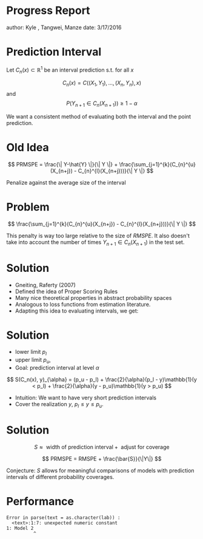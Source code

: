 Progress Report
========================================================
author: Kyle , Tangwei, Manze
date: 3/17/2016

Prediction Interval
========================================================
Let $C_{n}(x) \subset \mathbb{R}^{1}$ be an interval prediction s.t. for all $x$

$$
C_{n}(x) = C((X_1, Y_1), ..., (X_{n}, Y_n), x)
$$
and 
$$
P(Y_{n+1} \in C_{n}(X_{n+1})) \geq 1-\alpha
$$

We want a consistent method of evaluating both the interval and the point prediction.




Old Idea
========================================================
$$
PRMSPE = \frac{\| Y-\hat{Y} \|}{\| Y \|} + \frac{\sum_{j=1}^{k}(C_{n}^{u}(X_{n+j}) - C_{n}^{l}(X_{n+j}))}{\| Y \|}
$$

Penalize against the average size of the interval 

Problem
========================================================

$$
\frac{\sum_{j=1}^{k}(C_{n}^{u}(X_{n+j}) - C_{n}^{l}(X_{n+j}))}{\| Y \|}
$$

This penalty is way too large relative to the size of $RMSPE$. It also doesn't
take into account the number of times $Y_{n+1} \in C_{n}(X_{n+1})$ in the test set.

Solution
========================================================
- Gneiting, Raferty (2007)
- Defined the idea of Proper Scoring Rules
- Many nice theoretical properties in abstract probability spaces
- Analogous to loss functions from estimation literature.
- Adapting this idea to evaluating intervals, we get:


Solution
========================================================
- lower limit $p_l$ 
- upper limit $p_u$, 
- Goal: prediction interval at level $\alpha$ 

$$
S(C_n(x), y)_{\alpha} = (p_u - p_l) + \frac{2}{\alpha}(p_l - y)\mathbb{1}(y < p_l) + \frac{2}{\alpha}(y - p_u)\mathbb{1}(y > p_u)
$$

- Intuition: We want to have very short prediction intervals 
- Cover the realization $y$, $p_l \leq y \leq p_u$.


Solution
========================================================

$$
S \approx \text{ width of prediction interval} + \text{ adjust for coverage}
$$

$$
PRMSPE = RMSPE + \frac{\bar{S}}{\|Y\|}
$$

Conjecture:
$S$ allows for meaningful comparisons of models with prediction intervals of 
different probability coverages.

Performance
========================================================



```
Error in parse(text = as.character(lab)) : 
  <text>:1:7: unexpected numeric constant
1: Model 2
          ^
```
